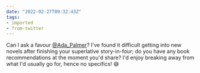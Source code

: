 ```yaml
---
date: "2022-02-27T09:32:43Z"
tags:
- imported
- from-twitter
---
```

Can I ask a favour [@Ada_Palmer](/twitter/#/Ada_Palmer)? I've found it difficult getting into new novels after finishing your superlative story-in-four; do you have any book recommendations at the moment you'd share? I'd enjoy breaking away from what I'd usually go for, hence no specifics! 😅
